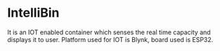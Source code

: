 # IntelliBin
It is an IOT enabled container which senses the real time capacity and displays it to user. Platform used for IOT is Blynk, board used is ESP32.
